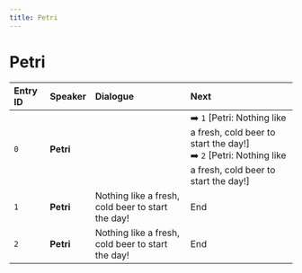 ```yaml
---
title: Petri
---
```


# Petri


| Entry ID | Speaker | Dialogue | Next |
| :------- | :------ | :------- | :------------ |
| `0` | **Petri** |  | ➡️ `1` \[Petri: Nothing like a fresh, cold beer to start the day\!\]<br>➡️ `2` \[Petri: Nothing like a fresh, cold beer to start the day\!\] |
| `1` | **Petri** | Nothing like a fresh, cold beer to start the day\! | End |
| `2` | **Petri** | Nothing like a fresh, cold beer to start the day\! | End |
